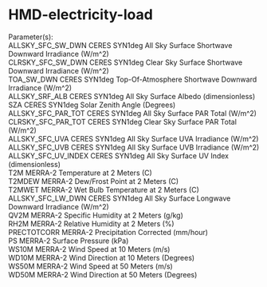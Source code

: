 # HMD-electricity-load

Parameter(s):   
ALLSKY_SFC_SW_DWN       CERES SYN1deg All Sky Surface Shortwave Downward Irradiance (W/m^2)   
CLRSKY_SFC_SW_DWN       CERES SYN1deg Clear Sky Surface Shortwave Downward Irradiance (W/m^2)   
TOA_SW_DWN              CERES SYN1deg Top-Of-Atmosphere Shortwave Downward Irradiance (W/m^2)   
ALLSKY_SRF_ALB          CERES SYN1deg All Sky Surface Albedo (dimensionless)   
SZA                     CERES SYN1deg Solar Zenith Angle (Degrees)   
ALLSKY_SFC_PAR_TOT        CERES SYN1deg All Sky Surface PAR Total (W/m^2)   
CLRSKY_SFC_PAR_TOT        CERES SYN1deg Clear Sky Surface PAR Total (W/m^2)   
ALLSKY_SFC_UVA            CERES SYN1deg All Sky Surface UVA Irradiance (W/m^2)   
ALLSKY_SFC_UVB            CERES SYN1deg All Sky Surface UVB Irradiance (W/m^2)   
ALLSKY_SFC_UV_INDEX       CERES SYN1deg All Sky Surface UV Index (dimensionless)   
T2M                     MERRA-2 Temperature at 2 Meters (C)   
T2MDEW                  MERRA-2 Dew/Frost Point at 2 Meters (C)   
T2MWET                  MERRA-2 Wet Bulb Temperature at 2 Meters (C)   
ALLSKY_SFC_LW_DWN       CERES SYN1deg All Sky Surface Longwave Downward Irradiance (W/m^2)   
QV2M              MERRA-2 Specific Humidity at 2 Meters (g/kg)   
RH2M              MERRA-2 Relative Humidity at 2 Meters (%)   
PRECTOTCORR       MERRA-2 Precipitation Corrected (mm/hour)   
PS                MERRA-2 Surface Pressure (kPa)   
WS10M       MERRA-2 Wind Speed at 10 Meters (m/s)   
WD10M       MERRA-2 Wind Direction at 10 Meters (Degrees)   
WS50M       MERRA-2 Wind Speed at 50 Meters (m/s)   
WD50M       MERRA-2 Wind Direction at 50 Meters (Degrees)   
